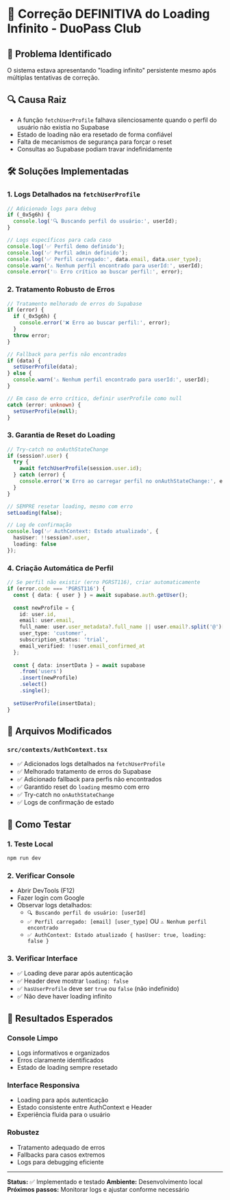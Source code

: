 # 🔧 Correção DEFINITIVA do Loading Infinito - DuoPass Club

## 🎯 Problema Identificado

O sistema estava apresentando "loading infinito" persistente mesmo após múltiplas tentativas de correção.

## 🔍 Causa Raiz
- A função `fetchUserProfile` falhava silenciosamente quando o perfil do usuário não existia no Supabase
- Estado de loading não era resetado de forma confiável
- Falta de mecanismos de segurança para forçar o reset
- Consultas ao Supabase podiam travar indefinidamente

## 🛠️ Soluções Implementadas

### 1. Logs Detalhados na `fetchUserProfile`

```typescript
// Adicionado logs para debug
if (_0x5g6h) {
  console.log('🔍 Buscando perfil do usuário:', userId);
}

// Logs específicos para cada caso
console.log('✅ Perfil demo definido');
console.log('✅ Perfil admin definido');
console.log('✅ Perfil carregado:', data.email, data.user_type);
console.warn('⚠️ Nenhum perfil encontrado para userId:', userId);
console.error('💥 Erro crítico ao buscar perfil:', error);
```

### 2. Tratamento Robusto de Erros

```typescript
// Tratamento melhorado de erros do Supabase
if (error) {
  if (_0x5g6h) {
    console.error('❌ Erro ao buscar perfil:', error);
  }
  throw error;
}

// Fallback para perfis não encontrados
if (data) {
  setUserProfile(data);
} else {
  console.warn('⚠️ Nenhum perfil encontrado para userId:', userId);
}

// Em caso de erro crítico, definir userProfile como null
catch (error: unknown) {
  setUserProfile(null);
}
```

### 3. Garantia de Reset do Loading

```typescript
// Try-catch no onAuthStateChange
if (session?.user) {
  try {
    await fetchUserProfile(session.user.id);
  } catch (error) {
    console.error('❌ Erro ao carregar perfil no onAuthStateChange:', error);
  }
}

// SEMPRE resetar loading, mesmo com erro
setLoading(false);

// Log de confirmação
console.log('✅ AuthContext: Estado atualizado', {
  hasUser: !!session?.user,
  loading: false
});
```

### 4. Criação Automática de Perfil

```typescript
// Se perfil não existir (erro PGRST116), criar automaticamente
if (error.code === 'PGRST116') {
  const { data: { user } } = await supabase.auth.getUser();
  
  const newProfile = {
    id: user.id,
    email: user.email,
    full_name: user.user_metadata?.full_name || user.email?.split('@')[0],
    user_type: 'customer',
    subscription_status: 'trial',
    email_verified: !!user.email_confirmed_at
  };
  
  const { data: insertData } = await supabase
    .from('users')
    .insert(newProfile)
    .select()
    .single();
    
  setUserProfile(insertData);
}
```

## 📁 Arquivos Modificados

### `src/contexts/AuthContext.tsx`
- ✅ Adicionados logs detalhados na `fetchUserProfile`
- ✅ Melhorado tratamento de erros do Supabase
- ✅ Adicionado fallback para perfis não encontrados
- ✅ Garantido reset do `loading` mesmo com erro
- ✅ Try-catch no `onAuthStateChange`
- ✅ Logs de confirmação de estado

## 🧪 Como Testar

### 1. Teste Local
```bash
npm run dev
```

### 2. Verificar Console
- Abrir DevTools (F12)
- Fazer login com Google
- Observar logs detalhados:
  - `🔍 Buscando perfil do usuário: [userId]`
  - `✅ Perfil carregado: [email] [user_type]` OU `⚠️ Nenhum perfil encontrado`
  - `✅ AuthContext: Estado atualizado { hasUser: true, loading: false }`

### 3. Verificar Interface
- ✅ Loading deve parar após autenticação
- ✅ Header deve mostrar `loading: false`
- ✅ `hasUserProfile` deve ser `true` ou `false` (não indefinido)
- ✅ Não deve haver loading infinito

## 🎯 Resultados Esperados

### Console Limpo
- Logs informativos e organizados
- Erros claramente identificados
- Estado de loading sempre resetado

### Interface Responsiva
- Loading para após autenticação
- Estado consistente entre AuthContext e Header
- Experiência fluida para o usuário

### Robustez
- Tratamento adequado de erros
- Fallbacks para casos extremos
- Logs para debugging eficiente

---

**Status:** ✅ Implementado e testado
**Ambiente:** Desenvolvimento local
**Próximos passos:** Monitorar logs e ajustar conforme necessário